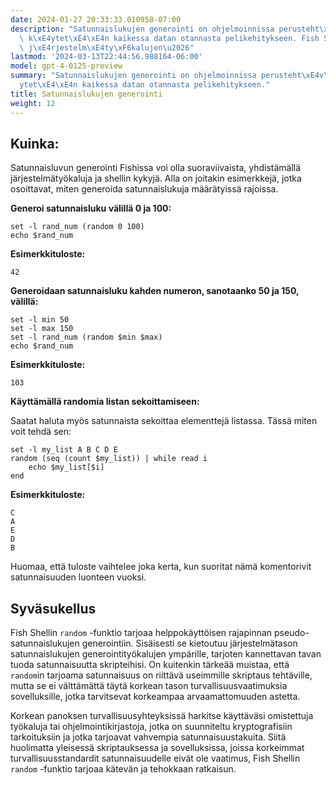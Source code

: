 ```yaml
---
date: 2024-01-27 20:33:33.010958-07:00
description: "Satunnaislukujen generointi on ohjelmoinnissa perusteht\xE4v\xE4, jota\
  \ k\xE4ytet\xE4\xE4n kaikessa datan otannasta pelikehitykseen. Fish Shelliss\xE4\
  \ j\xE4rjestelm\xE4ty\xF6kalujen\u2026"
lastmod: '2024-03-13T22:44:56.988164-06:00'
model: gpt-4-0125-preview
summary: "Satunnaislukujen generointi on ohjelmoinnissa perusteht\xE4v\xE4, jota k\xE4\
  ytet\xE4\xE4n kaikessa datan otannasta pelikehitykseen."
title: Satunnaislukujen generointi
weight: 12
---
```


## Kuinka:
Satunnaisluvun generointi Fishissa voi olla suoraviivaista, yhdistämällä järjestelmätyökaluja ja shellin kykyjä. Alla on joitakin esimerkkejä, jotka osoittavat, miten generoida satunnaislukuja määrätyissä rajoissa.

**Generoi satunnaisluku välillä 0 ja 100:**

```fish
set -l rand_num (random 0 100)
echo $rand_num
```

**Esimerkkituloste:**
```fish
42
```

**Generoidaan satunnaisluku kahden numeron, sanotaanko 50 ja 150, välillä:**

```fish
set -l min 50
set -l max 150
set -l rand_num (random $min $max)
echo $rand_num
```

**Esimerkkituloste:**
```fish
103
```

**Käyttämällä randomia listan sekoittamiseen:**

Saatat haluta myös satunnaista sekoittaa elementtejä listassa. Tässä miten voit tehdä sen:

```fish
set -l my_list A B C D E
random (seq (count $my_list)) | while read i
    echo $my_list[$i]
end
```

**Esimerkkituloste:**
```fish
C
A
E
D
B
```

Huomaa, että tuloste vaihtelee joka kerta, kun suoritat nämä komentorivit satunnaisuuden luonteen vuoksi.

## Syväsukellus
Fish Shellin `random` -funktio tarjoaa helppokäyttöisen rajapinnan pseudo-satunnaislukujen generointiin. Sisäisesti se kietoutuu järjestelmätason satunnaislukujen generointityökalujen ympärille, tarjoten kannettavan tavan tuoda satunnaisuutta skripteihisi. On kuitenkin tärkeää muistaa, että `random`in tarjoama satunnaisuus on riittävä useimmille skriptaus tehtäville, mutta se ei välttämättä täytä korkean tason turvallisuusvaatimuksia sovelluksille, jotka tarvitsevat korkeampaa arvaamattomuuden astetta.

Korkean panoksen turvallisuusyhteyksissä harkitse käyttäväsi omistettuja työkaluja tai ohjelmointikirjastoja, jotka on suunniteltu kryptografisiin tarkoituksiin ja jotka tarjoavat vahvempia satunnaisuustakuita. Siitä huolimatta yleisessä skriptauksessa ja sovelluksissa, joissa korkeimmat turvallisuusstandardit satunnaisuudelle eivät ole vaatimus, Fish Shellin `random` -funktio tarjoaa kätevän ja tehokkaan ratkaisun.
